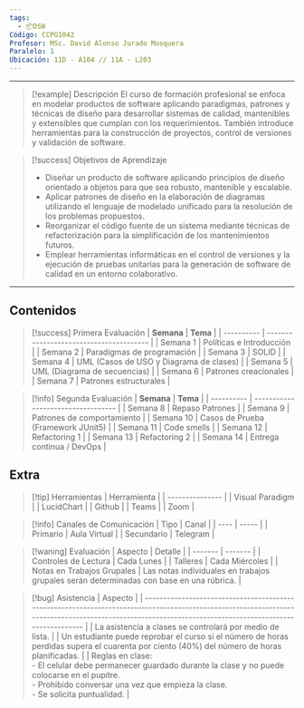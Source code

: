 ```yaml
---
tags:
  - 📦DSW
Código: CCPG1042
Profesor: MSc. David Alonso Jurado Mosquera
Paralelo: 1
Ubicación: 11D - A104 // 11A - L203
---
```

---
>[!example] Descripción
El curso de formación profesional se enfoca en modelar productos de software aplicando paradigmas, patrones y técnicas de diseño para desarrollar sistemas de calidad, mantenibles y extensibles que cumplan con los requerimientos. También introduce herramientas para la construcción de proyectos, control de versiones y validación de software.

> [!success] Objetivos de Aprendizaje
> *   Diseñar un producto de software aplicando principios de diseño orientado a objetos para que sea robusto, mantenible y escalable.
> *   Aplicar patrones de diseño en la elaboración de diagramas utilizando el lenguaje de modelado unificado para la resolución de los problemas propuestos.
> *   Reorganizar el código fuente de un sistema mediante técnicas de refactorización para la simplificación de los mantenimientos futuros.
> *   Emplear herramientas informáticas en el control de versiones y la ejecución de pruebas unitarias para la generación de software de calidad en un entorno colaborativo.

---
## Contenidos
> [!success] Primera Evaluación
> | **Semana** | **Tema**                                |
> | ---------- | --------------------------------------- |
> | Semana 1   | Políticas e Introducción                |
> | Semana 2   | Paradigmas de programación              |
> | Semana 3   | SOLID                                   |
> | Semana 4   | UML (Casos de USO y Diagrama de clases) |
> | Semana 5   | UML (Diagrama de secuencias)            |
> | Semana 6   | Patrones creacionales                   |
> | Semana 7   | Patrones estructurales                  |

> [!info] Segunda Evaluación
> | **Semana** | **Tema**                           |
> | ---------- | ---------------------------------- |
> | Semana 8   | Repaso Patrones                    |
> | Semana 9   | Patrones de comportamiento         |
> | Semana 10  | Casos de Prueba (Framework JUnit5) |
> | Semana 11  | Code smells                        |
> | Semana 12  | Refactoring 1                      |
> | Semana 13  | Refactoring 2                      |
> | Semana 14  | Entrega continua / DevOps          |

## Extra
> [!tip] Herramientas
>| Herramienta     |
| --------------- |
| Visual Paradigm |
| LucidChart      |
| Github          |
| Teams           |
| Zoom            |

> [!info] Canales de Comunicación
> | Tipo | Canal |
> | ---- | ----- |
> | Primario | Aula Virtual |
> | Secundario | Telegram |

> [!waning] Evaluación
> | Aspecto | Detalle |
> | ------- | ------- |
> | Controles de Lectura | Cada Lunes |
> | Talleres | Cada Miércoles |
> | Notas en Trabajos Grupales | Las notas individuales en trabajos grupales serán determinadas con base en una rúbrica. |

> [!bug] Asistencia
>| Aspecto                                                                                                                                                                                                 |
| ------------------------------------------------------------------------------------------------------------------------------------------------------------------------------------------------------- |
| La asistencia a clases se controlará por medio de lista.                                                                                                                                                |
| Un estudiante puede reprobar el curso si el número de horas perdidas supera el cuarenta por ciento (40%) del número de horas planificadas.                                                              |
| Reglas en clase:<br>- El celular debe permanecer guardado durante la clase y no puede colocarse en el pupitre.  <br>- Prohibido conversar una vez que empieza la clase.  <br>- Se solicita puntualidad. |
